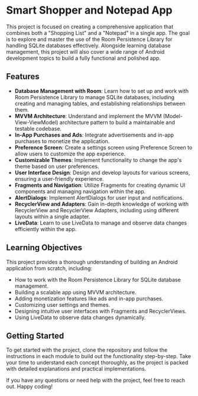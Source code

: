 
# Smart Shopper and Notepad App

This project is focused on creating a comprehensive application that combines both a "Shopping List" and a "Notepad" in a single app. The goal is to explore and master the use of the Room Persistence Library for handling SQLite databases effectively. Alongside learning database management, this project will also cover a wide range of Android development topics to build a fully functional and polished app.

## Features

- **Database Management with Room**: Learn how to set up and work with Room Persistence Library to manage SQLite databases, including creating and managing tables, and establishing relationships between them.
- **MVVM Architecture**: Understand and implement the MVVM (Model-View-ViewModel) architecture pattern to build a maintainable and testable codebase.
- **In-App Purchases and Ads**: Integrate advertisements and in-app purchases to monetize the application.
- **Preference Screen**: Create a settings screen using Preference Screen to allow users to customize the app experience.
- **Customizable Themes**: Implement functionality to change the app's theme based on user preferences.
- **User Interface Design**: Design and develop layouts for various screens, ensuring a user-friendly experience.
- **Fragments and Navigation**: Utilize Fragments for creating dynamic UI components and managing navigation within the app.
- **AlertDialogs**: Implement AlertDialogs for user input and notifications.
- **RecyclerView and Adapters**: Gain in-depth knowledge of working with RecyclerView and RecyclerView Adapters, including using different layouts within a single adapter.
- **LiveData**: Learn to use LiveData to manage and observe data changes efficiently within the app.

## Learning Objectives

This project provides a thorough understanding of building an Android application from scratch, including:

- How to work with the Room Persistence Library for SQLite database management.
- Building a scalable app using MVVM architecture.
- Adding monetization features like ads and in-app purchases.
- Customizing user settings and themes.
- Designing intuitive user interfaces with Fragments and RecyclerViews.
- Using LiveData to observe data changes dynamically.

## Getting Started

To get started with the project, clone the repository and follow the instructions in each module to build out the functionality step-by-step. Take your time to understand each concept thoroughly, as the project is packed with detailed explanations and practical implementations.

If you have any questions or need help with the project, feel free to reach out. Happy coding!
